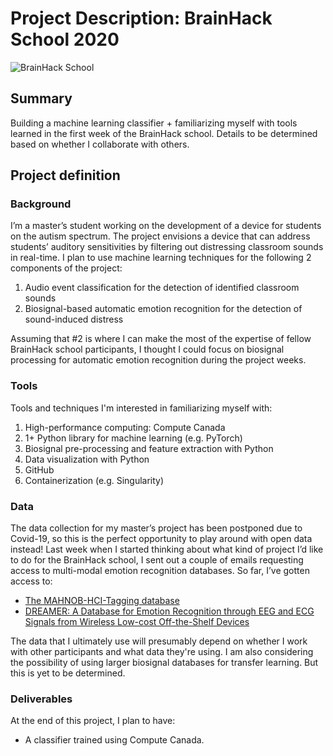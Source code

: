 # Project Description: BrainHack School 2020

![BrainHack School](bhs2020.png)

## Summary 

Building a machine learning classifier + familiarizing myself with tools learned in the first week of the BrainHack school. Details to be determined based on whether I collaborate with others.

## Project definition 

### Background

I’m a master’s student working on the development of a device for students on the autism spectrum. The project envisions a device that can address students’ auditory sensitivities by filtering out distressing classroom sounds in real-time. I plan to use machine learning techniques for the following 2 components of the project: 

1.	Audio event classification for the detection of identified classroom sounds
2.	Biosignal-based automatic emotion recognition for the detection of sound-induced distress

Assuming that #2 is where I can make the most of the expertise of fellow BrainHack school participants, I thought I could focus on biosignal processing for automatic emotion recognition during the project weeks.

### Tools 

Tools and techniques I'm interested in familiarizing myself with:
 1.	High-performance computing: Compute Canada
 2.	1+ Python library for machine learning (e.g. PyTorch)
 3.	Biosignal pre-processing and feature extraction with Python
 4.	Data visualization with Python
 5.	GitHub
 6.	Containerization (e.g. Singularity)

### Data 

The data collection for my master’s project has been postponed due to Covid-19, so this is the perfect opportunity to play around with open data instead! Last week when I started thinking about what kind of project I’d like to do for the BrainHack school, I sent out a couple of emails requesting access to multi-modal emotion recognition databases. So far, I’ve gotten access to:

 * [The MAHNOB-HCI-Tagging database](https://mahnob-db.eu/hci-tagging/)
 * [DREAMER: A Database for Emotion Recognition through EEG and ECG Signals from Wireless Low-cost Off-the-Shelf Devices](https://ieeexplore.ieee.org/document/7887697)

The data that I ultimately use will presumably depend on whether I work with other participants and what data they're using. I am also considering the possibility of using larger biosignal databases for transfer learning. But this is yet to be determined.

### Deliverables

At the end of this project, I plan to have:
 - A classifier trained using Compute Canada.
